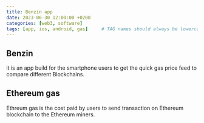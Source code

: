 ```yaml
---
title: Benzin app
date: 2023-06-30 12:00:00 +0200
categories: [web3, software]
tags: [app, ios, android, gas]     # TAG names should always be lowercase
---
```



## Benzin

it is an app build for the smartphone users to get the quick gas price feed to compare different Blockchains.

## Ethereum gas

Ethreum gas is the cost paid by users to send transaction on Ethereum blockchain to the Ethereum miners. 


